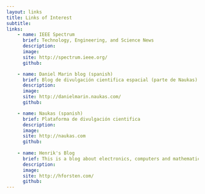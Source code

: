 ```yaml
---
layout: links
title: Links of Interest
subtitle: 
links:
    - name: IEEE Spectrum
      brief: Technology, Engineering, and Science News
      description: 
      image: 
      site: http://spectrum.ieee.org/
      github:

    - name: Daniel Marin blog (spanish)
      brief: Blog de divulgación cientifica espacial (parte de Naukas)
      description: 
      image: 
      site: http://danielmarin.naukas.com/
      github:

    - name: Naukas (spanish)
      brief: Plataforma de divulgación cientifica
      description: 
      image: 
      site: http://naukas.com
      github:
	  
	- name: Henrik's Blog
      brief: This is a blog about electronics, computers and mathematics.
      description: 
      image: 
      site: http://hforsten.com/
      github:
---
```

